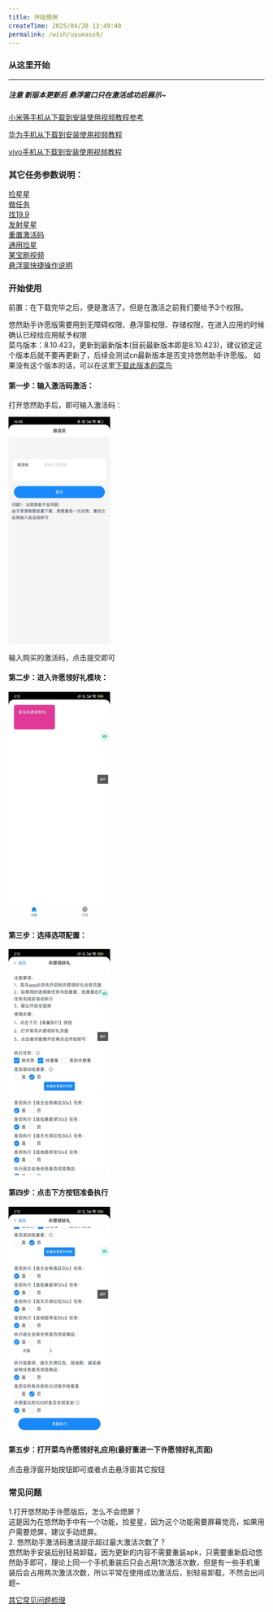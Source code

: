 ```yaml
---
title: 开始使用
createTime: 2025/04/28 13:49:40
permalink: /wish/uyueasx9/
---
```


### 从这里开始
---
##### 注意 新版本更新后 悬浮窗口只在激活成功后展示~

[小米等手机从下载到安装使用视频教程参考](https://mp.weixin.qq.com/s/9cliRJopLnZ3K2kTxVrdFA)  

[华为手机从下载到安装使用视频教程](https://mp.weixin.qq.com/s/QkSbiKFHLAaL5dC7RaiMzA)

[vivo手机从下载到安装使用视频教程](https://mp.weixin.qq.com/s/1Tr32A8Vu359CrvOgw8h6Q)

### 其它任务参数说明：
[捡星星](/wish/6rl2v7cd/)  
[做任务](/wish/7jh8tbf9/)  
[找19.9](/wish/eem2vvlw/)  
[发射星星](/wish/2stwe2is/)  
[重置激活码](/wish/95quqflo/)  
[通用捡星](/wish/uxy9z2dm/)  
[某宝刷视频](/wish/6r05pyy4/)  
[悬浮窗快捷操作说明](/wish/xkbfxdva/)

### 开始使用
前置：在下载完毕之后，便是激活了。但是在激活之前我们要给予3个权限。  

悠然助手许愿版需要用到无障碍权限、悬浮窗权限、存储权限，在进入应用的时候确认已经给应用赋予权限  
菜鸟版本：8.10.423，更新到最新版本(目前最新版本即是8.10.423)，建议锁定这个版本后就不要再更新了，后续会测试cn最新版本是否支持悠然助手许愿版。
如果没有这个版本的话，可以在这里[下载此版本的菜鸟](https://www.123684.com/s/ajKVVv-Ea0gA)

  #### 第一步：输入激活码激活：
  打开悠然助手后，即可输入激活码：  

  <img src="../../../public/images/jiHuo.jpg" width="200">  

  输入购买的激活码，点击提交即可

   #### 第二步：进入许愿领好礼模块：
  <img src="../../../public/images/wish1.jpg" width="200">

  #### 第三步：选择选项配置：
  <img src="../../../public/images/wish2.jpg" width="200">

  #### 第四步：点击下方按钮准备执行
  <img src="../../../public/images/wish3.jpg" width="200">

  #### 第五步：打开菜鸟许愿领好礼应用(最好重进一下许愿领好礼页面)
  
  点击悬浮窗开始按钮即可或者点击悬浮窗其它按钮



### 常见问题
1.打开悠然助手许愿版后，怎么不会熄屏？  
这是因为在悠然助手中有一个功能，捡星星，因为这个功能需要屏幕觉亮，如果用户需要熄屏，建议手动熄屏。   
2. 悠然助手激活码激活提示超过最大激活次数了？  
   悠然助手安装后别轻易卸载，因为更新的内容不需要重装apk，只需要重新启动悠然助手即可，理论上同一个手机重装后只会占用1次激活次数，但是有一些手机重装后会占用两次激活次数，所以平常在使用成功激活后，别轻易卸载，不然会出问题~
  
[其它常见问题梳理](/wish/way70hsi/)